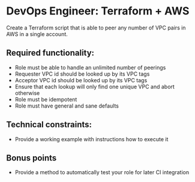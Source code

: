 # DevOps Engineer: Terraform + AWS

Create a Terraform script that is able to peer any number of VPC pairs in AWS in a single
account.


## Required functionality:

* Role must be able to handle an unlimited number of peerings
* Requester VPC id should be looked up by its VPC tags
* Acceptor VPC id should be looked up by its VPC tags
* Ensure that each lookup will only find one unique VPC and abort otherwise
* Role must be idempotent
* Role must have general and sane defaults


## Technical constraints:

* Provide a working example with instructions how to execute it


## Bonus points

* Provide a method to automatically test your role for later CI integration
